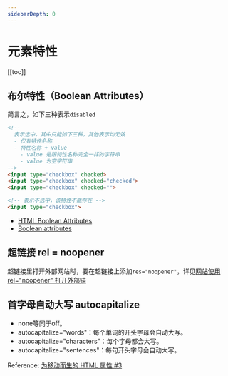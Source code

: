 ```yaml
---
sidebarDepth: 0
---
```


# 元素特性

[[toc]]

## 布尔特性（Boolean Attributes）

简言之，如下三种表示`disabled`

```html
<!--
  表示选中，其中只能如下三种，其他表示均无效
  - 仅有特性名称
  - 特性名称 + value
    - value 是跟特性名称完全一样的字符串
    - value 为空字符串
-->
<input type="checkbox" checked>
<input type="checkbox" checked="checked">
<input type="checkbox" checked="">

<!-- 表示不选中，该特性不能存在 -->
<input type="checkbox">
```

- [HTML Boolean Attributes](http://www.xiaocaoge.com/html-boolean-attributes.html)
- [Boolean attributes](https://html.spec.whatwg.org/multipage/common-microsyntaxes.html#boolean-attributes)

## 超链接 rel = noopener

超链接里打开外部网站时，要在超链接上添加`res="noopener"`，详见[网站使用 rel="noopener" 打开外部锚](https://developers.google.com/web/tools/lighthouse/audits/noopener?hl=zh-cn)

## 首字母自动大写 autocapitalize

- none等同于off。
- autocapitalize="words"：每个单词的开头字母会自动大写。
- autocapitalize="characters"：每个字母都会大写。
- autocapitalize="sentences"：每句开头字母会自动大写。

Reference: [为移动而生的 HTML 属性 #3](https://github.com/yisibl/blog/issues/3)